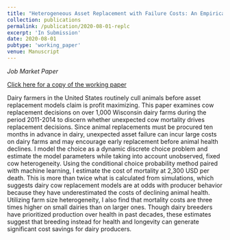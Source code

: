 ```yaml
---
title: "Heterogeneous Asset Replacement with Failure Costs: An Empirical Model of Livestock Replacement"
collection: publications
permalink: /publication/2020-08-01-replc
excerpt: 'In Submission'
date: 2020-08-01
pubtype: 'working_paper'
venue: Manuscript
---
```


*Job Market Paper*

[Click here for a copy of the working paper](http://jphutch.github.io/files/Jared_Hutchins_JMP.pdf)

Dairy farmers in the United States routinely cull animals before asset replacement models claim is profit maximizing.
This paper examines cow replacement decisions on over 1,000 Wisconsin dairy farms during the period 2011-2014 to discern whether unexpected cow mortality drives replacement decisions.
Since animal replacements must be procured ten months in advance in dairy, unexpected asset failure can incur large costs on dairy farms and may encourage early replacement before animal health declines.
I model the choice as a dynamic discrete choice problem and estimate the model parameters while taking into account unobserved, fixed cow heterogeneity.
Using the conditional choice probability method paired with machine learning, I estimate the cost of mortality at 2,300 USD per death. 
This is more than twice what is calculated from simulations, which suggests dairy cow replacement models are at odds with producer behavior because they have underestimated the costs of declining animal health.
Utilizing farm size heterogeneity, I also find that mortality costs are three times higher on small dairies than on larger ones.
Though dairy breeders have prioritized production over health in past decades, these estimates suggest that breeding instead for health and longevity can generate significant cost savings for dairy producers.
